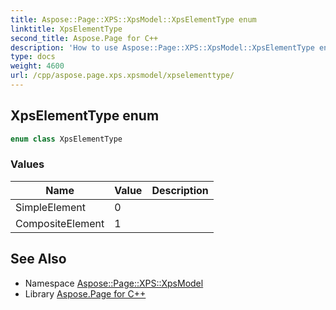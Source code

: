 ```yaml
---
title: Aspose::Page::XPS::XpsModel::XpsElementType enum
linktitle: XpsElementType
second_title: Aspose.Page for C++
description: 'How to use Aspose::Page::XPS::XpsModel::XpsElementType enum in C++.'
type: docs
weight: 4600
url: /cpp/aspose.page.xps.xpsmodel/xpselementtype/
---
```

## XpsElementType enum




```cpp
enum class XpsElementType
```

### Values

| Name | Value | Description |
| --- | --- | --- |
| SimpleElement | 0 |  |
| CompositeElement | 1 |  |

## See Also

* Namespace [Aspose::Page::XPS::XpsModel](../)
* Library [Aspose.Page for C++](../../)
